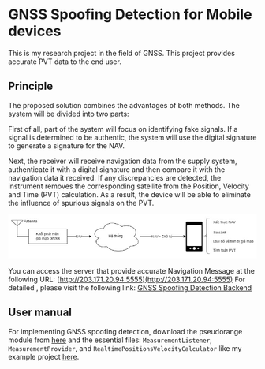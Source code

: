 # GNSS Spoofing Detection for Mobile devices
This is my research project in the field of GNSS. This project provides accurate PVT data to the end user.
## Principle
The proposed solution combines the advantages of both methods. The system will be divided into two parts:

First of all, part of the system will focus on identifying fake signals. If a signal is determined to be authentic, the system will use the digital signature to generate a signature for the NAV.

Next, the receiver will receive navigation data from the supply system, authenticate it with a digital signature and then compare it with the navigation data it received. If any discrepancies are detected, the instrument removes the corresponding satellite from the Position, Velocity and Time (PVT) calculation. As a result, the device will be able to eliminate the influence of spurious signals on the PVT.

<img src="https://github.com/mxngocqb/AndroidGNSSSpoofingDetection/blob/master/picture/solution.jpg" alt="Solution image" width="900" />

You can access the server that provide accurate Navigation Message at the following URL: [http://203.171.20.94:5555](http://203.171.20.94:5555)
For detailed , please visit the following link: [GNSS Spoofing Detection Backend](https://github.com/mxngocqb/EphProvider)
## User manual
For implementing GNSS spoofing detection, download the pseudorange module from [here](https://github.com/mxngocqb/AndroidGNSSSpoofingDetection/tree/master/pseudorange) and the essential files: `MeasurementListener`, `MeasurementProvider`, and `RealtimePositionsVelocityCalculator` like my example project [here](https://github.com/mxngocqb/AndroidGNSSSpoofingDetection/tree/master/app).



